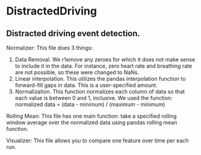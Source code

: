 # DistractedDriving
## Distracted driving event detection.

Normalizer:
This file does 3 things:
1) Data Removal. We r1emove any zeroes for which it does not make sense to include it in the data. For instance, zero heart rate and breathing rate are not possible, so these were changed to NaNs.
2) Linear interpolation. This utilizes the pandas interpolation function to forward-fill gaps in data. This is a user-specified amount.
3) Normalization. This function normalizes each column of data so that each value is between 0 and 1, inclusive. We used the function: normalized data = (data - minimum) / (maximum - minimum)

Rolling Mean:
This file has one main function: take a specified rolling window average over the normalized data using pandas rolling mean function.

Visualizer:
This file allows you to compare one feature over time per each run.
